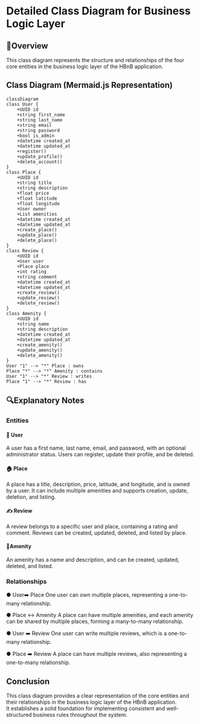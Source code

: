 # Detailed Class Diagram for Business Logic Layer

## 📌Overview
This class diagram represents the structure and relationships of the four core entities in the business logic layer of the HBnB application.


## **Class Diagram (Mermaid.js Representation)**
```mermaid
classDiagram
class User {
    +UUID id
    +string first_name
    +string last_name
    +string email
    +string password
    +bool is_admin
    +datetime created_at
    +datetime updated_at
    +register()
    +update_profile()
    +delete_account()
}
class Place {
    +UUID id
    +string title
    +string description
    +float price
    +float latitude
    +float longitude
    +User owner
    +List amenities
    +datetime created_at
    +datetime updated_at
    +create_place()
    +update_place()
    +delete_place()
}
class Review {
    +UUID id
    +User user
    +Place place
    +int rating
    +string comment
    +datetime created_at
    +datetime updated_at
    +create_review()
    +update_review()
    +delete_review()
}
class Amenity {
    +UUID id
    +string name
    +string description
    +datetime created_at
    +datetime updated_at
    +create_amenity()
    +update_amenity()
    +delete_amenity()
}
User "1" --> "*" Place : owns
Place "*" --> "*" Amenity : contains
User "1" --> "*" Review : writes
Place "1" --> "*" Review : has
```


## 🔍Explanatory Notes

### Entities
#### 👨 User
A user has a first name, last name, email, and password, with an optional administrator status. Users can register, update their profile, and be deleted.

#### 🏠 Place
A place has a title, description, price, latitude, and longitude, and is owned by a user. It can include multiple amenities and supports creation, update, deletion, and listing.

#### ✍️ Review
A review belongs to a specific user and place, containing a rating and comment. Reviews can be created, updated, deleted, and listed by place.

#### 🧴Amenity
An amenity has a name and description, and can be created, updated, deleted, and listed.

### Relationships
● User➡️ Place
One user can own multiple places, representing a one-to-many relationship.

● Place ↔️  Amenity
A place can have multiple amenities, and each amenity can be shared by multiple places, forming a many-to-many relationship.

● User ➡️ Review
One user can write multiple reviews, which is a one-to-many relationship.

● Place ➡️ Review
 A place can have multiple reviews, also representing a one-to-many relationship.

## Conclusion
This class diagram provides a clear representation of the core entities and their relationships in the business logic layer of the HBnB application.<br>It establishes a solid foundation for implementing consistent and well-structured business rules throughout the system.
